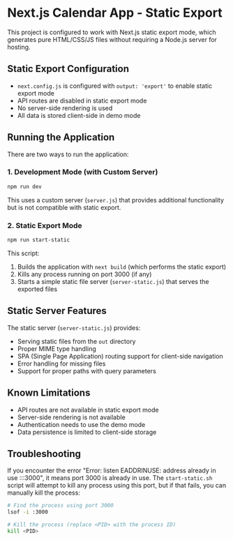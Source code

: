 # Next.js Calendar App - Static Export

This project is configured to work with Next.js static export mode, which generates pure HTML/CSS/JS files without requiring a Node.js server for hosting.

## Static Export Configuration

- `next.config.js` is configured with `output: 'export'` to enable static export mode
- API routes are disabled in static export mode
- No server-side rendering is used
- All data is stored client-side in demo mode

## Running the Application

There are two ways to run the application:

### 1. Development Mode (with Custom Server)

```bash
npm run dev
```

This uses a custom server (`server.js`) that provides additional functionality but is not compatible with static export.

### 2. Static Export Mode

```bash
npm run start-static
```

This script:
1. Builds the application with `next build` (which performs the static export)
2. Kills any process running on port 3000 (if any)
3. Starts a simple static file server (`server-static.js`) that serves the exported files

## Static Server Features

The static server (`server-static.js`) provides:

- Serving static files from the `out` directory
- Proper MIME type handling
- SPA (Single Page Application) routing support for client-side navigation
- Error handling for missing files
- Support for proper paths with query parameters

## Known Limitations

- API routes are not available in static export mode
- Server-side rendering is not available
- Authentication needs to use the demo mode
- Data persistence is limited to client-side storage

## Troubleshooting

If you encounter the error "Error: listen EADDRINUSE: address already in use :::3000", it means port 3000 is already in use. The `start-static.sh` script will attempt to kill any process using this port, but if that fails, you can manually kill the process:

```bash
# Find the process using port 3000
lsof -i :3000

# Kill the process (replace <PID> with the process ID)
kill <PID>
``` 